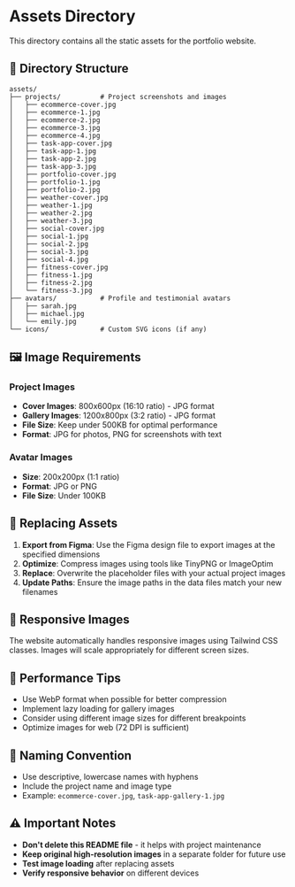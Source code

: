 # Assets Directory

This directory contains all the static assets for the portfolio website.

## 📁 Directory Structure

```
assets/
├── projects/          # Project screenshots and images
│   ├── ecommerce-cover.jpg
│   ├── ecommerce-1.jpg
│   ├── ecommerce-2.jpg
│   ├── ecommerce-3.jpg
│   ├── ecommerce-4.jpg
│   ├── task-app-cover.jpg
│   ├── task-app-1.jpg
│   ├── task-app-2.jpg
│   ├── task-app-3.jpg
│   ├── portfolio-cover.jpg
│   ├── portfolio-1.jpg
│   ├── portfolio-2.jpg
│   ├── weather-cover.jpg
│   ├── weather-1.jpg
│   ├── weather-2.jpg
│   ├── weather-3.jpg
│   ├── social-cover.jpg
│   ├── social-1.jpg
│   ├── social-2.jpg
│   ├── social-3.jpg
│   ├── social-4.jpg
│   ├── fitness-cover.jpg
│   ├── fitness-1.jpg
│   ├── fitness-2.jpg
│   └── fitness-3.jpg
├── avatars/           # Profile and testimonial avatars
│   ├── sarah.jpg
│   ├── michael.jpg
│   └── emily.jpg
└── icons/             # Custom SVG icons (if any)
```

## 🖼️ Image Requirements

### Project Images
- **Cover Images**: 800x600px (16:10 ratio) - JPG format
- **Gallery Images**: 1200x800px (3:2 ratio) - JPG format
- **File Size**: Keep under 500KB for optimal performance
- **Format**: JPG for photos, PNG for screenshots with text

### Avatar Images
- **Size**: 200x200px (1:1 ratio)
- **Format**: JPG or PNG
- **File Size**: Under 100KB

## 🔄 Replacing Assets

1. **Export from Figma**: Use the Figma design file to export images at the specified dimensions
2. **Optimize**: Compress images using tools like TinyPNG or ImageOptim
3. **Replace**: Overwrite the placeholder files with your actual project images
4. **Update Paths**: Ensure the image paths in the data files match your new filenames

## 📱 Responsive Images

The website automatically handles responsive images using Tailwind CSS classes. Images will scale appropriately for different screen sizes.

## 🚀 Performance Tips

- Use WebP format when possible for better compression
- Implement lazy loading for gallery images
- Consider using different image sizes for different breakpoints
- Optimize images for web (72 DPI is sufficient)

## 📝 Naming Convention

- Use descriptive, lowercase names with hyphens
- Include the project name and image type
- Example: `ecommerce-cover.jpg`, `task-app-gallery-1.jpg`

## ⚠️ Important Notes

- **Don't delete this README file** - it helps with project maintenance
- **Keep original high-resolution images** in a separate folder for future use
- **Test image loading** after replacing assets
- **Verify responsive behavior** on different devices 